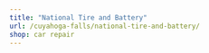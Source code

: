 ```yaml
---
title: "National Tire and Battery"
url: /cuyahoga-falls/national-tire-and-battery/
shop: car repair
---
```

